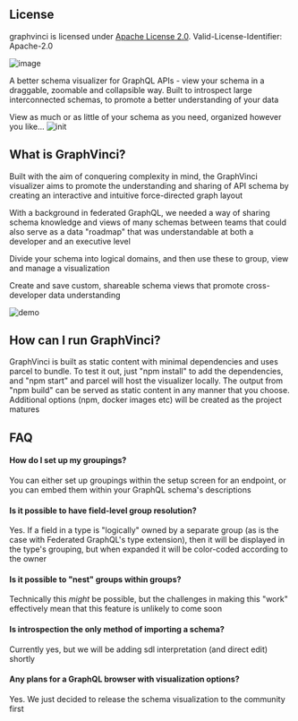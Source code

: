 ## License
graphvinci is licensed under [Apache License 2.0](/LICENSE). Valid-License-Identifier: Apache-2.0

![image](https://user-images.githubusercontent.com/8096993/134034741-2f699803-ae8a-4b98-bd9b-ac972e04784e.png)

A better schema visualizer for GraphQL APIs - view your schema in a draggable, zoomable and collapsible way.  Built to introspect large interconnected schemas, to promote a better understanding of your data

View as much or as little of your schema as you need, organized however you like...
![init](https://user-images.githubusercontent.com/8096993/134035993-57aafae3-9916-4f1f-abda-1b892bb39d21.gif)

## What is GraphVinci?

Built with the aim of conquering complexity in mind, the GraphVinci visualizer aims to promote the understanding and sharing of API schema by creating an interactive and intuitive force-directed graph layout

With a background in federated GraphQL, we needed a way of sharing schema knowledge and views of many schemas between teams that could also serve as a data "roadmap" that was understandable at both a developer and an executive level

Divide your schema into logical domains, and then use these to group, view and manage a visualization

Create and save custom, shareable schema views that promote cross-developer data understanding

![demo](https://user-images.githubusercontent.com/8096993/134036095-e1bf5a1c-c638-4abc-87a2-73570d9bf2e5.gif)

## How can I run GraphVinci?

GraphVinci is built as static content with minimal dependencies and uses parcel to bundle.  To test it out, just "npm install" to add the dependencies, and "npm start" and parcel will host the visualizer locally.  The output from "npm build" can be served as static content in any manner that you choose.  Additional options (npm, docker images etc) will be created as the project matures


## FAQ

#### How do I set up my groupings?

You can either set up groupings within the setup screen for an endpoint, or you can embed them within your GraphQL schema's descriptions

#### Is it possible to have field-level group resolution?

Yes.  If a field in a type is "logically" owned by a separate group (as is the case with Federated GraphQL's type extension), then it will be displayed in the type's grouping, but when expanded it will be color-coded according to the owner

#### Is it possible to "nest" groups within groups?

Technically this *might* be possible, but the challenges in making this "work" effectively mean that this feature is unlikely to come soon

#### Is introspection the only method of importing a schema?

Currently yes, but we will be adding sdl interpretation (and direct edit) shortly

#### Any plans for a GraphQL browser with visualization options?

Yes.  We just decided to release the schema visualization to the community first

